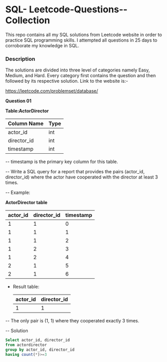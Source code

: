 # SQL- Leetcode-Questions--Collection    

This repo contains all my SQL solutions from Leetcode website in order to practice SQL programming skills. I attempted all questions in 25 days to corroborate my knowledge in SQL.

### Description

The solutions are divided into three level of categories namely Easy, Medium, and Hard. Every category first contains the question and then followed by its respective solution. Link to the website is:-

https://leetcode.com/problemset/database/
 
**Question  01**         

**Table:ActorDirector**   

| Column Name | Type |
|-------------|------|
| actor_id    | int  |
| director_id | int  |
| timestamp   | int  |



-- timestamp is the primary key column for this table.     
 

-- Write a SQL query for a report that provides the pairs (actor_id, director_id) where the actor have cooperated with the director at least 3 times.

-- Example:

**ActorDirector table**


             
   | actor_id    | director_id | timestamp   |             
   |-------------|-------------|-------------|
   | 1           | 1           | 0           |
   | 1           | 1           | 1           |
   | 1           | 1           | 2           |
   | 1           | 2           | 3           |
   | 1           | 2           | 4           |
   | 2           | 1           | 5           |
   | 2           | 1           | 6           |
  


-  Result table:


   | actor_id    | director_id |
   |-------------|-------------|
   | 1           | 1           |
   


--  The only pair is (1, 1) where they cooperated exactly 3 times.

-- Solution 
``` sql
Select actor_id, director_id
from actordirector
group by actor_id, director_id
having count(*)>=3






